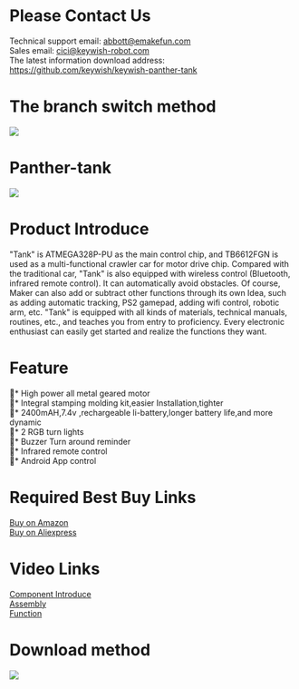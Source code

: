 # Please Contact Us

Technical support email: abbott@emakefun.com </br>
Sales email: cici@keywish-robot.com </br>
The latest information download address: https://github.com/keywish/keywish-panther-tank
# The branch switch method
![](https://github.com/keywish/keywish-panther-tank/blob/master/Mast%20Branch%20Choose.png)
# Panther-tank
![](https://github.com/keywish/keywish-panther-tank/blob/master/Panther-tank.jpg)

# Product Introduce
"Tank" is ATMEGA328P-PU as the main control chip, and TB6612FGN is used as a multi-functional
crawler car for motor drive chip. Compared with the traditional car, "Tank" is also equipped with wireless
control (Bluetooth, infrared remote control). It can automatically avoid obstacles. Of course, Maker can also
add or subtract other functions through its own Idea, such as adding automatic tracking, PS2 gamepad,
adding wifi control, robotic arm, etc.
"Tank" is equipped with all kinds of materials, technical manuals, routines, etc., and teaches you from
entry to proficiency. Every electronic enthusiast can easily get started and realize the functions they want.

# Feature

*	High power all metal geared motor</br>
*	Integral stamping molding kit,easier Installation,tighter</br>
*	2400mAH,7.4v ,rechargeable li-battery,longer battery life,and more dynamic</br>
*	2 RGB turn lights</br>
*	Buzzer Turn around reminder</br>
*	Infrared remote control</br>
*	Android App control</br>


# Required Best Buy Links
[Buy on Amazon]( https://www.amazon.com/dp/B07CFX53W4 ) </br>
[Buy on Aliexpress]( https://www.aliexpress.com/store/product/Tank-Robot-for-Arduino-UNO-R3-Smart-Cars-Super-Starter-Kit-APP-RC-Gravity-Sensing-Remote/3269016_32919990916.html)

# Video Links
[Component Introduce](https://www.youtube.com/watch?v=nQKkJ7il_7U)</br>
[Assembly](https://www.youtube.com/watch?v=uKt7CwDJHMs)</br>
[Function](https://www.youtube.com/watch?v=HLLu401wWoE)</br>

# Download method
![](https://github.com/keywish/keywish-panther-tank/blob/master/Image.png)
